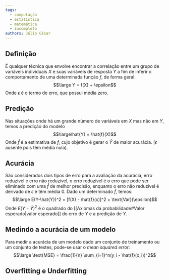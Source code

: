 ```yaml
---
tags:
  - computação
  - estatística
  - matemática
  - incompleto
authors: Júlio César
---
```


## Definição

É qualquer técnica que envolve encontrar a correlação entre um grupo de variáveis individuais $X$ e suas variáveis de resposta $Y$ a fim de inferir o comportamento de uma determinada função $f$, de forma geral:
$$\large Y = f(X) + \epsilon$$
Onde $\epsilon$ é o termo de erro, que possui média zero.
## Predição

Nas situações onde há um grande número de variáveis em $X$ mas não em $Y$, temos a predição do modelo
$$\large\hat{Y} = \hat{f}(X)$$
Onde $\hat{f}$ é a estimativa de $f$, cujo objetivo é gerar o $\hat{Y}$ de maior acurácia. ($\epsilon$ ausente pois têm média nula).
## Acurácia

São considerados dois tipos de erro para a avaliação da acurácia, erro reduzível e erro não reduzível, o erro reduzível é o erro que pode ser eliminado com uma $\hat{f}$ de melhor precisão, enquanto o erro não reduzível é derivado de $\epsilon$ e têm média $0$. Dado um determinado $\hat{f}$, temos:
$$\large E(Y-\hat{Y})^2 = [f(X) - \hat{f}(x)]^2 + \text{Var}(\epsilon)$$
Onde $E(Y-\hat{Y})^2$ é o quadrado do [[Axiomas da probabilidade#Valor esperado|valor esperado]] do erro de $Y$ e a predição de $Y$.

## Medindo a acurácia de um modelo

Para medir a acurácia de um modelo dado um conjunto de treinamento ou um conjunto de testes, pode-se usar o _mean squared error_:
$$\large \text{MSE} = \frac{1}{n} \sum_{i=1}^n(y_i - \hat{f}(x_i))^2$$
## Overfitting e Underfitting